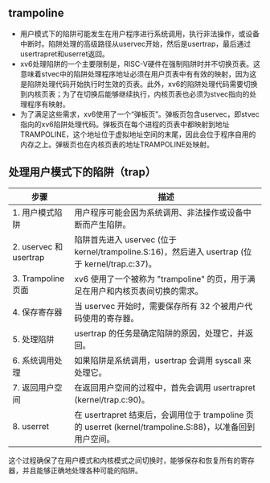 ## trampoline
- 用户模式下的陷阱可能发生在用户程序进行系统调用，执行非法操作，或设备中断时。陷阱处理的高级路径从uservec开始，然后是usertrap，最后通过usertrapret和userret返回。
- xv6处理陷阱的一个主要限制是，RISC-V硬件在强制陷阱时并不切换页表。这意味着stvec中的陷阱处理程序地址必须在用户页表中有有效的映射，因为这是陷阱处理代码开始执行时生效的页表。此外，xv6的陷阱处理代码需要切换到内核页表；为了在切换后能够继续执行，内核页表也必须为stvec指向的处理程序有映射。
- 为了满足这些需求，xv6使用了一个“弹板页”。弹板页包含uservec，即stvec指向的xv6陷阱处理代码。弹板页在每个进程的页表中都映射到地址TRAMPOLINE，这个地址位于虚拟地址空间的末尾，因此会位于程序自用的内存之上。弹板页也在内核页表的地址TRAMPOLINE处映射。

## 处理用户模式下的陷阱（trap）
| 步骤 | 描述 |
| ---- | ---- |
| 1. 用户模式陷阱 | 用户程序可能会因为系统调用、非法操作或设备中断而产生陷阱。|
| 2. uservec 和 usertrap | 陷阱首先进入 uservec (位于 kernel/trampoline.S:16)，然后进入 usertrap (位于 kernel/trap.c:37)。|
| 3. Trampoline 页面 | xv6 使用了一个被称为 "trampoline" 的页，用于满足在用户和内核页表间切换的需求。 |
| 4. 保存寄存器 | 当 uservec 开始时，需要保存所有 32 个被用户代码使用的寄存器。|
| 5. 处理陷阱 | usertrap 的任务是确定陷阱的原因，处理它，并返回。|
| 6. 系统调用处理 | 如果陷阱是系统调用，usertrap 会调用 syscall 来处理它。|
| 7. 返回用户空间 | 在返回用户空间的过程中，首先会调用 usertrapret (kernel/trap.c:90)。|
| 8. userret | 在 usertrapret 结束后，会调用位于 trampoline 页的 userret (kernel/trampoline.S:88)，以准备回到用户空间。|

这个过程确保了在用户模式和内核模式之间切换时，能够保存和恢复所有的寄存器，并且能够正确地处理各种可能的陷阱。

